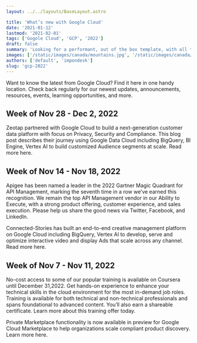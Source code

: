 ```yaml
---
layout: ../../layouts/BaseLayout.astro

title: 'What’s new with Google Cloud'
date: '2021-01-12'
lastmod: '2021-02-01'
tags: ['Gogole Cloud', 'GCP', '2022']
draft: false
summary: 'Looking for a performant, out of the box template, with all the best in web technology to support your blogging needs? Checkout the Tailwind Nextjs Starter Blog template.'
images: ['/static/images/canada/mountains.jpg', '/static/images/canada/toronto.jpg']
authors: ['default', 'impondesk']
slug: 'gcp-2022'
---
```


<main class="max-w-7xl mx-auto">

Want to know the latest from Google Cloud? Find it here in one handy location. Check back regularly for our newest updates, announcements, resources, events, learning opportunities, and more. 


## Week of Nov 28 - Dec 2, 2022
Zeotap partnered with Google Cloud to build a next-generation customer data platform with focus on Privacy, Security and Compliance. This blog post describes their journey using Google Data Cloud including BigQuery, BI Engine, Vertex AI to build customized Audience segments at scale. Read more here.

## Week of Nov 14 - Nov 18, 2022
Apigee has been named a leader in the 2022 Gartner Magic Quadrant for API Management, marking the seventh time in a row we’ve earned this recognition. We remain the top API Management vendor in our Ability to Execute, with a strong product offering, customer experience, and sales execution. Please help us share the good news via Twitter, Facebook, and LinkedIn.

Connected-Stories has built an end-to-end creative management platform on Google Cloud including BigQuery, Vertex AI to develop, serve and optimize interactive video and display Ads that scale across any channel. Read more here.


## Week of Nov 7 - Nov 11, 2022

No-cost access to some of our popular training is available on Coursera until December 31,2022. Get hands-on experience to enhance your technical skills in the cloud environment for the most in-demand job roles. Training is available for both technical and non-technical professionals and spans foundational to advanced content. You’ll also earn a shareable certificate. Learn more about this training offer today.

Private Marketplace functionality is now available in preview for Google Cloud Marketplace to help organizations scale compliant product discovery. Learn more here.




</main>